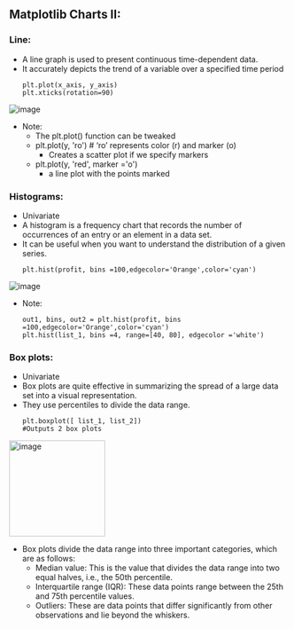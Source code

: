 ## Matplotlib Charts II:

### Line:
- A line graph is used to present continuous time-dependent data. 
- It accurately depicts the trend of a variable over a specified time period
  ```
  plt.plot(x_axis, y_axis)
  plt.xticks(rotation=90)
  ```
![image](https://user-images.githubusercontent.com/10133554/188866403-ead2713b-a64c-4e9d-bb79-47b828027338.png)

- Note:
  - The plt.plot() function can be tweaked
  - plt.plot(y, 'ro') # ‘ro’ represents color (r) and marker (o)
    - Creates a scatter plot if we specify markers 
  - plt.plot(y, 'red', marker ='o')
    - a line plot with the points marked

### Histograms:
- Univariate 
- A histogram is a frequency chart that records the number of occurrences of an entry or an element in a data set. 
- It can be useful when you want to understand the distribution of a given series.
	```
	plt.hist(profit, bins =100,edgecolor='Orange',color='cyan')
	```
![image](https://user-images.githubusercontent.com/10133554/188866479-fd802558-b1fe-4a3f-94a4-f055c1d5cbd1.png)

- Note:
	```
	out1, bins, out2 = plt.hist(profit, bins =100,edgecolor='Orange',color='cyan')
	plt.hist(list_1, bins =4, range=[40, 80], edgecolor ='white')
	```
		
### Box plots:
- Univariate 
- Box plots are quite effective in summarizing the spread of a large data set into a visual representation. 
- They use percentiles to divide the data range. 
	```
	plt.boxplot([ list_1, list_2])
	#Outputs 2 box plots
	```
<img width="173" alt="image" src="https://user-images.githubusercontent.com/10133554/188867073-59aae5ec-1f64-416f-8dbd-2544675de182.png">

- Box plots divide the data range into three important categories, which are as follows:
	- Median value: This is the value that divides the data range into two equal halves, i.e., the 50th percentile.
	- Interquartile range (IQR): These data points range between the 25th and 75th percentile values.
	- Outliers: These are data points that differ significantly from other observations and lie beyond the whiskers.
	
